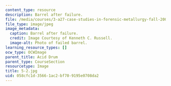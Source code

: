 ```yaml
---
content_type: resource
description: Barrel after failure.
file: /media/courses/3-a27-case-studies-in-forensic-metallurgy-fall-2007/058cfc1d35661ac2bf709195e0708da2_5-2.jpg
file_type: image/jpeg
image_metadata:
  caption: Barrel after failure.
  credit: Image Courtesy of Kenneth C. Russell.
  image-alt: Photo of failed barrel.
learning_resource_types: []
ocw_type: OCWImage
parent_title: Acid Drum
parent_type: CourseSection
resourcetype: Image
title: 5-2.jpg
uid: 058cfc1d-3566-1ac2-bf70-9195e0708da2
---
```

